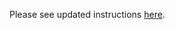 Please see updated instructions [here](https://github.com/synereo/synereo/tree/staging#instructions-for-users).
